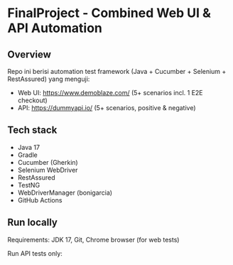 # FinalProject - Combined Web UI & API Automation

## Overview
Repo ini berisi automation test framework (Java + Cucumber + Selenium + RestAssured) yang menguji:
- Web UI: https://www.demoblaze.com/ (5+ scenarios incl. 1 E2E checkout)
- API: https://dummyapi.io/ (5+ scenarios, positive & negative)

## Tech stack
- Java 17
- Gradle
- Cucumber (Gherkin)
- Selenium WebDriver
- RestAssured
- TestNG
- WebDriverManager (bonigarcia)
- GitHub Actions

## Run locally
Requirements: JDK 17, Git, Chrome browser (for web tests)

Run API tests only:

